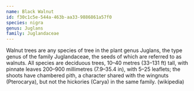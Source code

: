 ```yaml
---
name: Black Walnut
id: f30c1c5e-544a-463b-aa33-9886861a57f0
species: nigra
genus: Juglans
family: Juglandaceae
---
```

 Walnut trees are any species of tree in the plant genus Juglans, the
  type genus of the family Juglandaceae, the seeds of which are referred to as
  walnuts. All species are deciduous trees, 10–40 metres (33–131 ft) tall, with
  pinnate leaves 200–900 millimetres (7.9–35.4 in), with 5–25 leaflets; the
  shoots have chambered pith, a character shared with the wingnuts (Pterocarya),
  but not the hickories (Carya) in the same family. (wikipedia)
